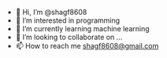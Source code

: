 - 👋 Hi, I’m @shagf8608
- 👀 I’m interested in programming
- 🌱 I’m currently learning machine learning
- 💞️ I’m looking to collaborate on ...
- 📫 How to reach me shagf8608@gmail.com

<!---
shagf8608/shagf8608 is a ✨ special ✨ repository because its `README.md` (this file) appears on your GitHub profile.
You can click the Preview link to take a look at your changes.
--->
